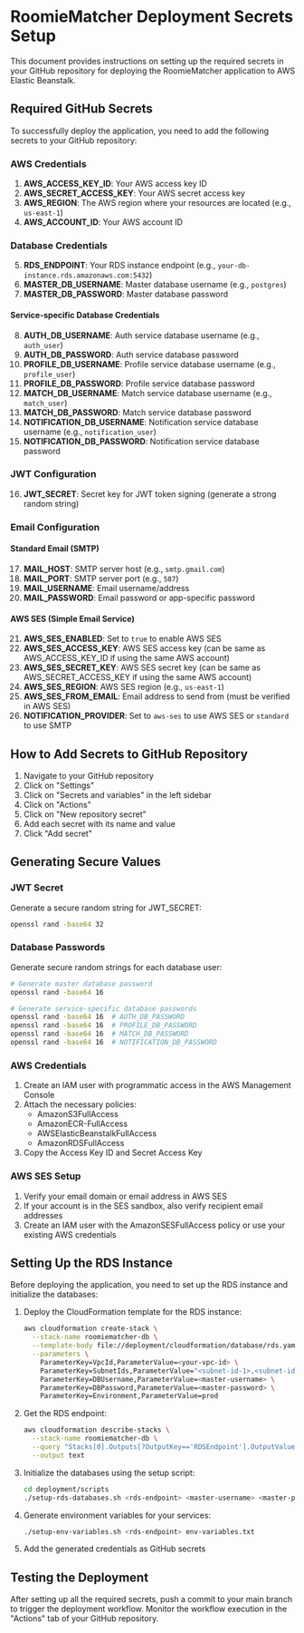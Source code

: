 # RoomieMatcher Deployment Secrets Setup

This document provides instructions on setting up the required secrets in your GitHub repository for deploying the RoomieMatcher application to AWS Elastic Beanstalk.

## Required GitHub Secrets

To successfully deploy the application, you need to add the following secrets to your GitHub repository:

### AWS Credentials

1. **AWS_ACCESS_KEY_ID**: Your AWS access key ID
2. **AWS_SECRET_ACCESS_KEY**: Your AWS secret access key
3. **AWS_REGION**: The AWS region where your resources are located (e.g., `us-east-1`)
4. **AWS_ACCOUNT_ID**: Your AWS account ID

### Database Credentials

5. **RDS_ENDPOINT**: Your RDS instance endpoint (e.g., `your-db-instance.rds.amazonaws.com:5432`)
6. **MASTER_DB_USERNAME**: Master database username (e.g., `postgres`)
7. **MASTER_DB_PASSWORD**: Master database password

#### Service-specific Database Credentials

8. **AUTH_DB_USERNAME**: Auth service database username (e.g., `auth_user`)
9. **AUTH_DB_PASSWORD**: Auth service database password
10. **PROFILE_DB_USERNAME**: Profile service database username (e.g., `profile_user`)
11. **PROFILE_DB_PASSWORD**: Profile service database password
12. **MATCH_DB_USERNAME**: Match service database username (e.g., `match_user`)
13. **MATCH_DB_PASSWORD**: Match service database password
14. **NOTIFICATION_DB_USERNAME**: Notification service database username (e.g., `notification_user`)
15. **NOTIFICATION_DB_PASSWORD**: Notification service database password

### JWT Configuration

16. **JWT_SECRET**: Secret key for JWT token signing (generate a strong random string)

### Email Configuration

#### Standard Email (SMTP)

17. **MAIL_HOST**: SMTP server host (e.g., `smtp.gmail.com`)
18. **MAIL_PORT**: SMTP server port (e.g., `587`)
19. **MAIL_USERNAME**: Email username/address
20. **MAIL_PASSWORD**: Email password or app-specific password

#### AWS SES (Simple Email Service)

21. **AWS_SES_ENABLED**: Set to `true` to enable AWS SES
22. **AWS_SES_ACCESS_KEY**: AWS SES access key (can be same as AWS_ACCESS_KEY_ID if using the same AWS account)
23. **AWS_SES_SECRET_KEY**: AWS SES secret key (can be same as AWS_SECRET_ACCESS_KEY if using the same AWS account)
24. **AWS_SES_REGION**: AWS SES region (e.g., `us-east-1`)
25. **AWS_SES_FROM_EMAIL**: Email address to send from (must be verified in AWS SES)
26. **NOTIFICATION_PROVIDER**: Set to `aws-ses` to use AWS SES or `standard` to use SMTP

## How to Add Secrets to GitHub Repository

1. Navigate to your GitHub repository
2. Click on "Settings"
3. Click on "Secrets and variables" in the left sidebar
4. Click on "Actions"
5. Click on "New repository secret"
6. Add each secret with its name and value
7. Click "Add secret"

## Generating Secure Values

### JWT Secret

Generate a secure random string for JWT_SECRET:

```bash
openssl rand -base64 32
```

### Database Passwords

Generate secure random strings for each database user:

```bash
# Generate master database password
openssl rand -base64 16

# Generate service-specific database passwords
openssl rand -base64 16  # AUTH_DB_PASSWORD
openssl rand -base64 16  # PROFILE_DB_PASSWORD
openssl rand -base64 16  # MATCH_DB_PASSWORD
openssl rand -base64 16  # NOTIFICATION_DB_PASSWORD
```

### AWS Credentials

1. Create an IAM user with programmatic access in the AWS Management Console
2. Attach the necessary policies:
   - AmazonS3FullAccess
   - AmazonECR-FullAccess
   - AWSElasticBeanstalkFullAccess
   - AmazonRDSFullAccess
3. Copy the Access Key ID and Secret Access Key

### AWS SES Setup

1. Verify your email domain or email address in AWS SES
2. If your account is in the SES sandbox, also verify recipient email addresses
3. Create an IAM user with the AmazonSESFullAccess policy or use your existing AWS credentials

## Setting Up the RDS Instance

Before deploying the application, you need to set up the RDS instance and initialize the databases:

1. Deploy the CloudFormation template for the RDS instance:
   ```bash
   aws cloudformation create-stack \
     --stack-name roomiematcher-db \
     --template-body file://deployment/cloudformation/database/rds.yaml \
     --parameters \
       ParameterKey=VpcId,ParameterValue=<your-vpc-id> \
       ParameterKey=SubnetIds,ParameterValue="<subnet-id-1>,<subnet-id-2>" \
       ParameterKey=DBUsername,ParameterValue=<master-username> \
       ParameterKey=DBPassword,ParameterValue=<master-password> \
       ParameterKey=Environment,ParameterValue=prod
   ```

2. Get the RDS endpoint:
   ```bash
   aws cloudformation describe-stacks \
     --stack-name roomiematcher-db \
     --query "Stacks[0].Outputs[?OutputKey=='RDSEndpoint'].OutputValue" \
     --output text
   ```

3. Initialize the databases using the setup script:
   ```bash
   cd deployment/scripts
   ./setup-rds-databases.sh <rds-endpoint> <master-username> <master-password>
   ```

4. Generate environment variables for your services:
   ```bash
   ./setup-env-variables.sh <rds-endpoint> env-variables.txt
   ```

5. Add the generated credentials as GitHub secrets

## Testing the Deployment

After setting up all the required secrets, push a commit to your main branch to trigger the deployment workflow. Monitor the workflow execution in the "Actions" tab of your GitHub repository. 